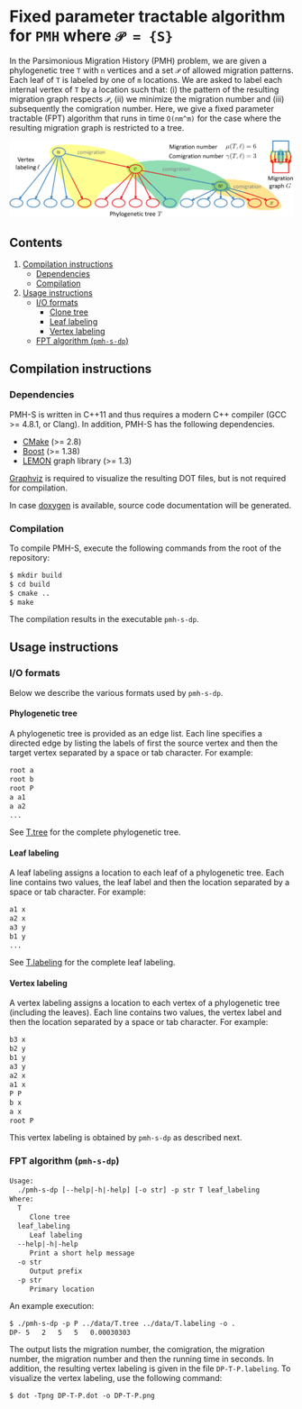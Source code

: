 # Fixed parameter tractable algorithm for `PMH` where `𝒫 = {S}`

In the Parsimonious Migration History (PMH) problem, we are given a phylogenetic tree `T` with `n` vertices and a set `𝒫` of allowed migration patterns. Each leaf of `T` is labeled by one of `m` locations. We are asked to label each internal vertex of `T` by a location such that: (i) the pattern of the resulting migration graph respects `𝒫`, (ii) we minimize the migration number and (iii) subsequently the comigration number. Here, we give a fixed parameter tractable (FPT) algorithm that runs in time `O(nm^m)` for the case where the resulting migration graph is restricted to a tree.

![Overview of PMH-S](doc/overview.png)

## Contents

  1. [Compilation instructions](#compilation)
     * [Dependencies](#dep)
     * [Compilation](#comp)
  2. [Usage instructions](#usage)
     * [I/O formats](#io)
       - [Clone tree](#clonetree)
       - [Leaf labeling](#leaflabeling)
       - [Vertex labeling](#vertexlabeling)
     * [FPT algorithm (`pmh-s-dp`)](#fpt)


<a name="compilation"></a>
## Compilation instructions

<a name="dep"></a>
### Dependencies

PMH-S is written in C++11 and thus requires a modern C++ compiler (GCC >= 4.8.1, or Clang). In addition, PMH-S has the following dependencies.

* [CMake](http://www.cmake.org/) (>= 2.8)
* [Boost](http://www.boost.org) (>= 1.38)
* [LEMON](http://lemon.cs.elte.hu/trac/lemon) graph library (>= 1.3)

[Graphviz](http://www.graphviz.org) is required to visualize the resulting DOT files, but is not required for compilation.

In case [doxygen](http://www.stack.nl/~dimitri/doxygen/) is available, source code documentation will be generated.

<a name="comp"></a>
### Compilation

To compile PMH-S, execute the following commands from the root of the repository:

    $ mkdir build
    $ cd build
    $ cmake ..
    $ make

The compilation results in the executable `pmh-s-dp`.

<a name="usage"></a>
## Usage instructions

<a name="io"></a>
### I/O formats

Below we describe the various formats used by `pmh-s-dp`.

<a name="clonetree"></a>
#### Phylogenetic tree

A phylogenetic tree is provided as an edge list. Each line specifies a directed edge by listing the labels of first the source vertex and then the target vertex separated by a space or tab character. For example:

    root a
    root b
    root P
    a a1
    a a2
    ...


See [T.tree](data/T.tree) for the complete phylogenetic tree.

<a name="leaflabeling"></a>
#### Leaf labeling

A leaf labeling assigns a location to each leaf of a phylogenetic tree. Each line contains two values, the leaf label and then the location separated by a space or tab character. For example:

    a1 x
    a2 x
    a3 y
    b1 y
    ...

See [T.labeling](data/T.labeling) for the complete leaf labeling.

<a name="vertexlabeling"></a>
#### Vertex labeling

A vertex labeling assigns a location to each vertex of a phylogenetic tree (including the leaves). Each line contains two values, the vertex label and then the location separated by a space or tab character. For example:

    b3 x
    b2 y
    b1 y
    a3 y
    a2 x
    a1 x
    P P
    b x
    a x
    root P

This vertex labeling is obtained by `pmh-s-dp` as described next.

<a name="fpt"></a>
### FPT algorithm (`pmh-s-dp`)

    Usage:
      ./pmh-s-dp [--help|-h|-help] [-o str] -p str T leaf_labeling
    Where:
      T
         Clone tree
      leaf_labeling
         Leaf labeling
      --help|-h|-help
         Print a short help message
      -o str
         Output prefix
      -p str
         Primary location

An example execution:

    $ ./pmh-s-dp -p P ../data/T.tree ../data/T.labeling -o .
    DP-	5	2	5	5	0.00030303

The output lists the migration number, the comigration, the migration number, the migration number and then the running time in seconds. In addition, the resulting vertex labeling is given in the file `DP-T-P.labeling`. To visualize the vertex labeling, use the following command:

    $ dot -Tpng DP-T-P.dot -o DP-T-P.png

